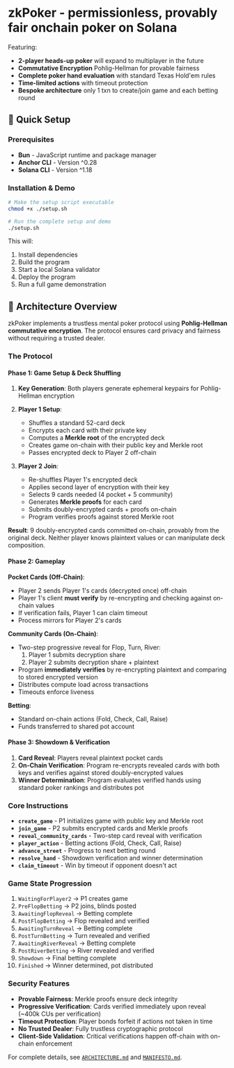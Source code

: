 # zkPoker - permissionless, provably fair onchain poker on Solana

Featuring:
- **2-player heads-up poker** will expand to multiplayer in the future
- **Commutative Encryption** Pohlig-Hellman for provable fairness
- **Complete poker hand evaluation** with standard Texas Hold'em rules
- **Time-limited actions** with timeout protection
- **Bespoke architecture** only 1 txn to create/join game and each betting round

## 🚀 Quick Setup

### Prerequisites
- **Bun** - JavaScript runtime and package manager
- **Anchor CLI** - Version ^0.28
- **Solana CLI** - Version ^1.18

### Installation & Demo
```bash
# Make the setup script executable
chmod +x ./setup.sh

# Run the complete setup and demo
./setup.sh
```

This will:
1. Install dependencies
2. Build the program
3. Start a local Solana validator
4. Deploy the program
5. Run a full game demonstration

## 🎯 Architecture Overview

zkPoker implements a trustless mental poker protocol using **Pohlig-Hellman commutative encryption**. The protocol ensures card privacy and fairness without requiring a trusted dealer.

### The Protocol

#### Phase 1: Game Setup & Deck Shuffling

1. **Key Generation**: Both players generate ephemeral keypairs for Pohlig-Hellman encryption
2. **Player 1 Setup**:
   - Shuffles a standard 52-card deck
   - Encrypts each card with their private key
   - Computes a **Merkle root** of the encrypted deck
   - Creates game on-chain with their public key and Merkle root
   - Passes encrypted deck to Player 2 off-chain

3. **Player 2 Join**:
   - Re-shuffles Player 1's encrypted deck
   - Applies second layer of encryption with their key
   - Selects 9 cards needed (4 pocket + 5 community)
   - Generates **Merkle proofs** for each card
   - Submits doubly-encrypted cards + proofs on-chain
   - Program verifies proofs against stored Merkle root

**Result**: 9 doubly-encrypted cards committed on-chain, provably from the original deck. Neither player knows plaintext values or can manipulate deck composition.

#### Phase 2: Gameplay

**Pocket Cards (Off-Chain)**:
- Player 2 sends Player 1's cards (decrypted once) off-chain
- Player 1's client **must verify** by re-encrypting and checking against on-chain values
- If verification fails, Player 1 can claim timeout
- Process mirrors for Player 2's cards

**Community Cards (On-Chain)**:
- Two-step progressive reveal for Flop, Turn, River:
  1. Player 1 submits decryption share
  2. Player 2 submits decryption share + plaintext
- Program **immediately verifies** by re-encrypting plaintext and comparing to stored encrypted version
- Distributes compute load across transactions
- Timeouts enforce liveness

**Betting**:
- Standard on-chain actions (Fold, Check, Call, Raise)
- Funds transferred to shared pot account

#### Phase 3: Showdown & Verification

1. **Card Reveal**: Players reveal plaintext pocket cards
2. **On-Chain Verification**: Program re-encrypts revealed cards with both keys and verifies against stored doubly-encrypted values
3. **Winner Determination**: Program evaluates verified hands using standard poker rankings and distributes pot

### Core Instructions

- **`create_game`** - P1 initializes game with public key and Merkle root
- **`join_game`** - P2 submits encrypted cards and Merkle proofs
- **`reveal_community_cards`** - Two-step card reveal with verification
- **`player_action`** - Betting actions (Fold, Check, Call, Raise)
- **`advance_street`** - Progress to next betting round
- **`resolve_hand`** - Showdown verification and winner determination
- **`claim_timeout`** - Win by timeout if opponent doesn't act

### Game State Progression

1. `WaitingForPlayer2` → P1 creates game
2. `PreFlopBetting` → P2 joins, blinds posted
3. `AwaitingFlopReveal` → Betting complete
4. `PostFlopBetting` → Flop revealed and verified
5. `AwaitingTurnReveal` → Betting complete
6. `PostTurnBetting` → Turn revealed and verified
7. `AwaitingRiverReveal` → Betting complete
8. `PostRiverBetting` → River revealed and verified
9. `Showdown` → Final betting complete
10. `Finished` → Winner determined, pot distributed

### Security Features

- **Provable Fairness**: Merkle proofs ensure deck integrity
- **Progressive Verification**: Cards verified immediately upon reveal (~400k CUs per verification)
- **Timeout Protection**: Player bonds forfeit if actions not taken in time
- **No Trusted Dealer**: Fully trustless cryptographic protocol
- **Client-Side Validation**: Critical verifications happen off-chain with on-chain enforcement

For complete details, see [`ARCHITECTURE.md`](ARCHITECTURE.md) and [`MANIFESTO.md`](MANIFESTO.md).